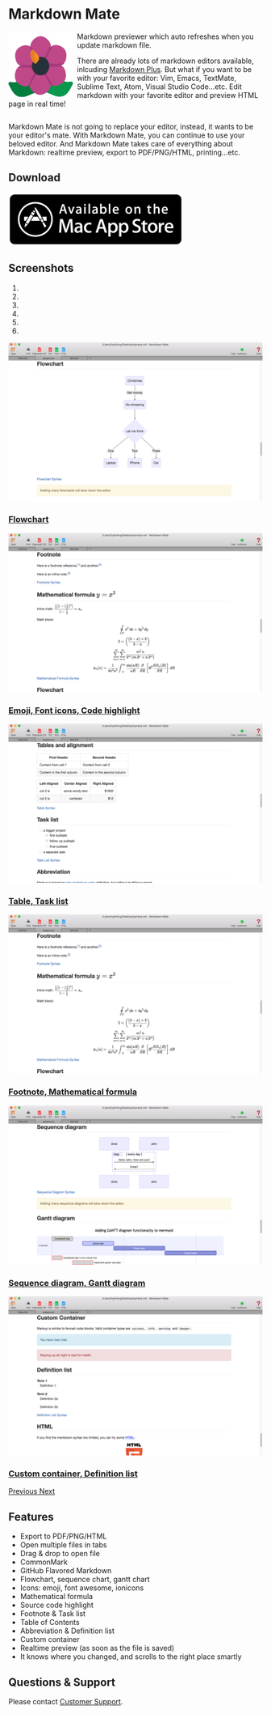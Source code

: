 # Markdown Mate

<img src="/img/mdm/icon.png" width="128" align="left" style="margin-right: 8px;"/>

Markdown previewer which auto refreshes when you update markdown file.

There are already lots of markdown editors available, inlcuding [Markdown Plus](/markdown-plus/).
But what if you want to be with your favorite editor:
Vim, Emacs, TextMate, Sublime Text, Atom, Visual Studio Code...etc.
Edit markdown with your favorite editor and preview HTML page in real time!

<div style="clear: left;"></div>

Markdown Mate is not going to replace your editor, instead, it wants to be your editor's mate.
With Markdown Mate, you can continue to use your beloved editor.
And Markdown Mate takes care of everything about Markdown:
realtime preview, export to PDF/PNG/HTML, printing...etc.

## Download

<a href="https://itunes.apple.com/us/app/markdown-mate/id1003284230?ls=1&mt=12" target="_blank">
  <img src="/img/macappstore.png"/>
</a>


## Screenshots

<div id="main-carousel" class="carousel slide" data-ride="carousel">
  <ol class="carousel-indicators">
    <li data-target="#main-carousel" data-slide-to="0" class="active"></li>
    <li data-target="#main-carousel" data-slide-to="1"></li>
    <li data-target="#main-carousel" data-slide-to="2"></li>
    <li data-target="#main-carousel" data-slide-to="3"></li>
    <li data-target="#main-carousel" data-slide-to="4"></li>
    <li data-target="#main-carousel" data-slide-to="5"></li>
  </ol>
  <div class="carousel-inner" role="listbox">
    <div class="item active">
      <a href="/markdown-plus/">
        <img src="/img/mdm/0.png"/>
        <div class="carousel-caption">
          <h3>Flowchart</h3>
        </div>
      </a>
    </div>
    <div class="item">
      <a href="/markdown-mate/">
        <img src="/img/mdm/1.png"/>
        <div class="carousel-caption">
          <h3>Emoji, Font icons, Code highlight</h3>
        </div>
      </a>
    </div>
    <div class="item">
      <a href="/markdown-mate/">
        <img src="/img/mdm/2.png"/>
        <div class="carousel-caption">
          <h3>Table, Task list</h3>
        </div>
      </a>
    </div>
    <div class="item">
      <a href="/markdown-mate/">
        <img src="/img/mdm/3.png"/>
        <div class="carousel-caption">
          <h3>Footnote, Mathematical formula</h3>
        </div>
      </a>
    </div>
    <div class="item">
      <a href="/markdown-mate/">
        <img src="/img/mdm/4.png"/>
        <div class="carousel-caption">
          <h3>Sequence diagram, Gantt diagram</h3>
        </div>
      </a>
    </div>
    <div class="item">
      <a href="/markdown-mate/">
        <img src="/img/mdm/5.png"/>
        <div class="carousel-caption">
          <h3>Custom container, Definition list</h3>
        </div>
      </a>
    </div>
  </div>
  <a class="left carousel-control" href="#main-carousel" role="button" data-slide="prev">
    <span class="glyphicon glyphicon-chevron-left"></span>
    <span class="sr-only">Previous</span>
  </a>
  <a class="right carousel-control" href="#main-carousel" role="button" data-slide="next">
    <span class="glyphicon glyphicon-chevron-right"></span>
    <span class="sr-only">Next</span>
  </a>
</div>


## Features

- Export to PDF/PNG/HTML
- Open multiple files in tabs
- Drag & drop to open file
- CommonMark
- GitHub Flavored Markdown
- Flowchart, sequence chart, gantt chart
- Icons: emoji, font awesome, ionicons
- Mathematical formula
- Source code highlight
- Footnote & Task list
- Table of Contents
- Abbreviation & Definition list
- Custom container
- Realtime preview (as soon as the file is saved)
- It knows where you changed, and scrolls to the right place smartly


## Questions & Support

Please contact [Customer Support](/contact/).

